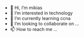 - 👋 Hi, I’m mikias
- 👀 I’m interested in technology
- 🌱 I’m currently learning ccna
- 💞️ I’m looking to collaborate on ...
- 📫 How to reach me ...

<!---
micahsol/micahsol is a ✨ special ✨ repository because its `README.md` (this file) appears on your GitHub profile.
You can click the Preview link to take a look at your changes.
--->
